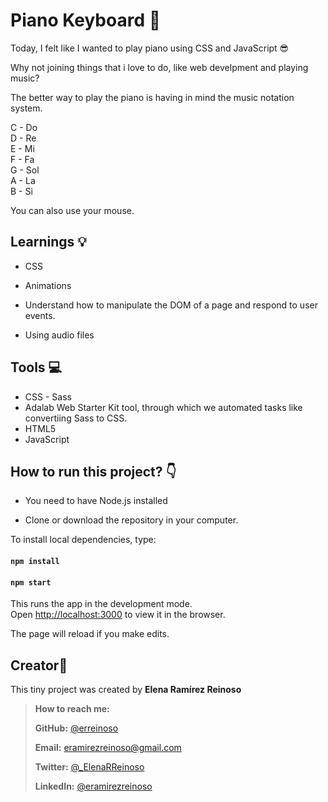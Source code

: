 # Piano Keyboard 🎵

Today, I felt like I wanted to play piano using CSS and JavaScript 😎

Why not joining things that i love to do, like web develpment and playing music?

The better way to play the piano is having in mind the music notation system.

C - Do <br>
D - Re<br>
E - Mi<br>
F - Fa<br>
G - Sol<br>
A - La<br>
B - Si<br>

You can also use your mouse.

## Learnings 💡

- CSS

- Animations

- Understand how to manipulate the DOM of a page and respond to user events.

- Using audio files

## Tools 💻

- CSS - Sass
- Adalab Web Starter Kit tool, through which we automated tasks like convertiing Sass to CSS.
- HTML5
- JavaScript

## How to run this project? :point_down:

- You need to have Node.js installed

- Clone or download the repository in your computer.

To install local dependencies, type:

#### `npm install`

#### `npm start`

This runs the app in the development mode.<br />
Open [http://localhost:3000](http://localhost:3000) to view it in the browser.

The page will reload if you make edits.<br />

## Creator👋

This tiny project was created by **Elena Ramírez Reinoso**

> **How to reach me:**
>
> **GitHub:** [@erreinoso](https://github.com/erreinoso)
>
> **Email:** <eramirezreinoso@gmail.com>
>
> **Twitter:** [@\_ElenaRReinoso](https://twitter.com/_ElenaRReinoso)
>
> **LinkedIn:** [@eramirezreinoso](https://www.linkedin.com/in/eramirezreinoso/)

